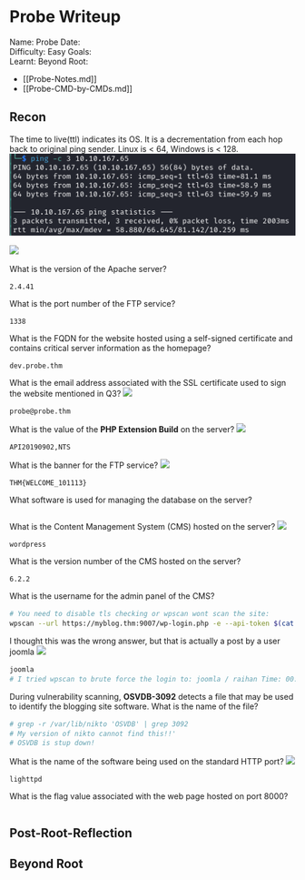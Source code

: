 # Probe Writeup

Name: Probe
Date:  
Difficulty:  Easy
Goals:  
Learnt:
Beyond Root:

- [[Probe-Notes.md]]
- [[Probe-CMD-by-CMDs.md]]


## Recon

The time to live(ttl) indicates its OS. It is a decrementation from each hop back to original ping sender. Linux is < 64, Windows is < 128.
![ping](Screenshots/ping.png)

![](updatingetchosts.png)

What is the version of the Apache server?
```
2.4.41
```
What is the port number of the FTP service?
```
1338
```
What is the FQDN for the website hosted using a self-signed certificate and contains critical server information as the homepage?
```
dev.probe.thm
```
What is the email address associated with the SSL certificate used to sign the website mentioned in Q3?
![](question4.png)
```
probe@probe.thm
```
What is the value of the **PHP Extension Build** on the server?
![](question5.png)
```
API20190902,NTS
```
What is the banner for the FTP service?
![](question6.png)
```
THM{WELCOME_101113}
```
What software is used for managing the database on the server?
```

```
What is the Content Management System (CMS) hosted on the server?
![](question7and8.png)
```
wordpress
```
What is the version number of the CMS hosted on the server?
```
6.2.2
```
What is the username for the admin panel of the CMS?
```bash
# You need to disable tls checking or wpscan wont scan the site: 
wpscan --url https://myblog.thm:9007/wp-login.php -e --api-token $(cat $wpscanAPIkey) --disable-tls-checks
```
I thought this was the wrong answer, but that is actually a post by a user joomla
![](wrongansforcms.png)
```bash
joomla
# I tried wpscan to brute force the login to: joomla / raihan Time: 00:16:46 <> (18456 / 14344392)  0.12% - before giving up
```


During vulnerability scanning, **OSVDB-3092** detects a file that may be used to identify the blogging site software. What is the name of the file?
```bash
# grep -r /var/lib/nikto 'OSVDB' | grep 3092 
# My version of nikto cannot find this!!'
# OSVDB is stup down!

```
What is the name of the software being used on the standard HTTP port?
![](question12.png)
```
lighttpd
```
What is the flag value associated with the web page hosted on port 8000?
```

```


## Post-Root-Reflection  

## Beyond Root


